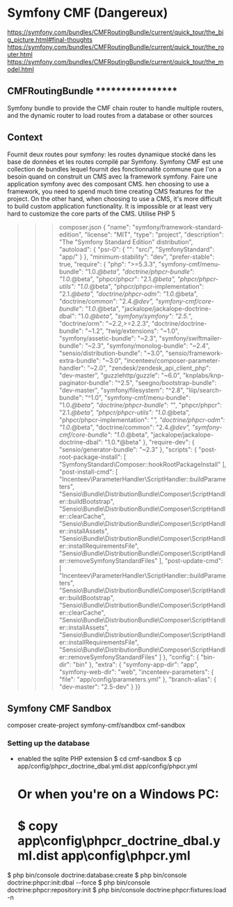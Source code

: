 # Symfony CMF (Dangereux)
https://symfony.com/bundles/CMFRoutingBundle/current/quick_tour/the_big_picture.html#final-thoughts
https://symfony.com/bundles/CMFRoutingBundle/current/quick_tour/the_router.html
https://symfony.com/bundles/CMFRoutingBundle/current/quick_tour/the_model.html


## CMFRoutingBundle ****************
Symfony bundle to provide the CMF chain router to handle multiple routers, and the dynamic router to load routes from a database or other sources

## Context
Fournit deux routes pour symfony: les routes dynamique stocké dans les base de données et les routes compilé par Symfony.
Symfony CMF est une collection de bundles lequel fournit des fonctionnalité commune  que l'on a besoin quand on construit un CMS avec la framework symfony.
Faire une application symfony avec des composant CMS.
hen choosing to use a framework, you need to spend much time creating CMS features for the project. On the other hand, when choosing to use a CMS, it's more difficult to build custom application functionality. It is impossible or at least very hard to customize the core parts of the CMS.
Utilise PHP 5

>>> composer.json
{
"name": "symfony/framework-standard-edition",
"license": "MIT",
"type": "project",
"description": "The \"Symfony Standard Edition\" distribution",
"autoload": {
    "psr-0": { "": "src/", "SymfonyStandard": "app/" }
},
"minimum-stability": "dev",
"prefer-stable": true,
"require": {
    "php": ">=5.3.3",
    "symfony-cmf/menu-bundle": "1.0.*@beta",
    "doctrine/phpcr-bundle": "1.0.*@beta",
    "phpcr/phpcr": "2.1.*@beta",
    "phpcr/phpcr-utils": "1.0.*@beta",
    "phpcr/phpcr-implementation": "2.1.*@beta",
    "doctrine/phpcr-odm": "1.0.*@beta",
    "doctrine/common": "2.4.*@dev",
    "symfony-cmf/core-bundle": "1.0.*@beta",
    "jackalope/jackalope-doctrine-dbal": "1.0.*@beta",
    "symfony/symfony": "2.5.*",
    "doctrine/orm": "~2.2,>=2.2.3",
    "doctrine/doctrine-bundle": "~1.2",
    "twig/extensions": "~1.0",
    "symfony/assetic-bundle": "~2.3",
    "symfony/swiftmailer-bundle": "~2.3",
    "symfony/monolog-bundle": "~2.4",
    "sensio/distribution-bundle": "~3.0",
    "sensio/framework-extra-bundle": "~3.0",
    "incenteev/composer-parameter-handler": "~2.0",
    "zendesk/zendesk_api_client_php": "dev-master",
    "guzzlehttp/guzzle": "~6.0",
    "knplabs/knp-paginator-bundle": "^2.5",
    "seegno/bootstrap-bundle": "dev-master",
    "symfony/filesystem": "^2.8",
    "liip/search-bundle": "^1.0",
    "symfony-cmf/menu-bundle": "1.0.*@beta",
    "doctrine/phpcr-bundle": "*",
    "phpcr/phpcr": "2.1.*@beta",
    "phpcr/phpcr-utils": "1.0.*@beta",
    "phpcr/phpcr-implementation": "*",
    "doctrine/phpcr-odm": "1.0.*@beta",
    "doctrine/common": "2.4.*@dev",
    "symfony-cmf/core-bundle": "1.0.*@beta",
    "jackalope/jackalope-doctrine-dbal": "1.0.*@beta"
},
"require-dev": {
    "sensio/generator-bundle": "~2.3"
},
"scripts": {
    "post-root-package-install": [
        "SymfonyStandard\\Composer::hookRootPackageInstall"
    ],
    "post-install-cmd": [
        "Incenteev\\ParameterHandler\\ScriptHandler::buildParameters",
        "Sensio\\Bundle\\DistributionBundle\\Composer\\ScriptHandler::buildBootstrap",
        "Sensio\\Bundle\\DistributionBundle\\Composer\\ScriptHandler::clearCache",
        "Sensio\\Bundle\\DistributionBundle\\Composer\\ScriptHandler::installAssets",
        "Sensio\\Bundle\\DistributionBundle\\Composer\\ScriptHandler::installRequirementsFile",
        "Sensio\\Bundle\\DistributionBundle\\Composer\\ScriptHandler::removeSymfonyStandardFiles"
    ],
    "post-update-cmd": [
        "Incenteev\\ParameterHandler\\ScriptHandler::buildParameters",
        "Sensio\\Bundle\\DistributionBundle\\Composer\\ScriptHandler::buildBootstrap",
        "Sensio\\Bundle\\DistributionBundle\\Composer\\ScriptHandler::clearCache",
        "Sensio\\Bundle\\DistributionBundle\\Composer\\ScriptHandler::installAssets",
        "Sensio\\Bundle\\DistributionBundle\\Composer\\ScriptHandler::installRequirementsFile",
        "Sensio\\Bundle\\DistributionBundle\\Composer\\ScriptHandler::removeSymfonyStandardFiles"
    ]
},
"config": {
    "bin-dir": "bin"
},
"extra": {
    "symfony-app-dir": "app",
    "symfony-web-dir": "web",
    "incenteev-parameters": {
        "file": "app/config/parameters.yml"
    },
    "branch-alias": {
        "dev-master": "2.5-dev"
    }
}}


## Symfony CMF Sandbox
 composer create-project symfony-cmf/sandbox cmf-sandbox
### Setting up the database
- enabled the sqlite PHP extension
$ cd cmf-sandbox
$ cp app/config/phpcr_doctrine_dbal.yml.dist app/config/phpcr.yml
    # Or when you're on a Windows PC:
    # $ copy app\config\phpcr_doctrine_dbal.yml.dist app\config\phpcr.yml
$ php bin/console doctrine:database:create
$ php bin/console doctrine:phpcr:init:dbal --force
$ php bin/console doctrine:phpcr:repository:init
$ php bin/console doctrine:phpcr:fixtures:load -n
